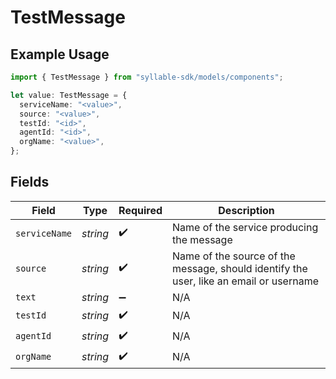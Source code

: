 # TestMessage

## Example Usage

```typescript
import { TestMessage } from "syllable-sdk/models/components";

let value: TestMessage = {
  serviceName: "<value>",
  source: "<value>",
  testId: "<id>",
  agentId: "<id>",
  orgName: "<value>",
};
```

## Fields

| Field                                                                                  | Type                                                                                   | Required                                                                               | Description                                                                            |
| -------------------------------------------------------------------------------------- | -------------------------------------------------------------------------------------- | -------------------------------------------------------------------------------------- | -------------------------------------------------------------------------------------- |
| `serviceName`                                                                          | *string*                                                                               | :heavy_check_mark:                                                                     | Name of the service producing the message                                              |
| `source`                                                                               | *string*                                                                               | :heavy_check_mark:                                                                     | Name of the source of the message, should identify the user, like an email or username |
| `text`                                                                                 | *string*                                                                               | :heavy_minus_sign:                                                                     | N/A                                                                                    |
| `testId`                                                                               | *string*                                                                               | :heavy_check_mark:                                                                     | N/A                                                                                    |
| `agentId`                                                                              | *string*                                                                               | :heavy_check_mark:                                                                     | N/A                                                                                    |
| `orgName`                                                                              | *string*                                                                               | :heavy_check_mark:                                                                     | N/A                                                                                    |
